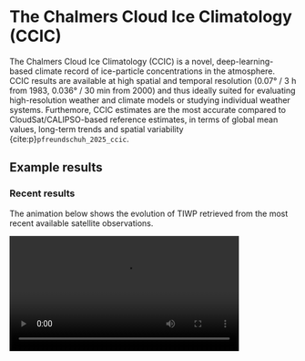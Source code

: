 # The Chalmers Cloud Ice Climatology (CCIC)

The Chalmers Cloud Ice Climatology (CCIC) is a novel, deep-learning-based
climate record of ice-particle concentrations in the atmosphere. CCIC results
are available at high spatial and temporal resolution (0.07° / 3 h from 1983,
0.036° / 30 min from 2000) and thus ideally suited for evaluating
high-resolution weather and climate models or studying individual weather
systems. Furthemore, CCIC estimates are the most accurate compared to
CloudSat/CALIPSO-based reference estimates, in terms of global mean values,
long-term trends and spatial variability {cite:p}`pfreundschuh_2025_ccic`.


## Example results

### Recent results

The animation below shows the evolution of TIWP retrieved from the most recent available satellite observations.

<div style="width:100%;height:100%;overflow:hidden;"> 
  <video src="https://rain.atmos.colostate.edu/gprof_nn/ccic/tiwp.mp4" controls="controls" style="width:80%;" title="TIWP evolution for January 2020">
  </video>
</div>

### 3D structure of Typhoon Nanmadol

CCIC also produces vertically resolved estimates of the total ice water content,
i.e., the 3D distribution of ice particle concentrations in the atmosphere. The
image below shows the 3D structure of ice particles in typhoon Nanmadol on 19
September 2022 shortly before making landfall in Japan. An interactive version
of these results can be found [here](http://spfrnd.de/data/nanmadol.html).

```{figure} images/nanmadol.png
---
alt: Iso surfaces of total ice water content (TIWP) in Typhon Nanmadol on 19 September 2022 12:00:00 UTC shortly before making landfall in Japan.
width: 100%
align: center
---
Iso surfaces of total ice water content (TIWP) in Typhon Nanmadol on 19 September 2022 12:00:00 UTC shortly before making landfall in Japan.
```


## Relevance

The TIWP quantifies the amount of ice particles in clouds. Ice particles are formed in clouds that are high or thick enough to reach temperatures where cloud droplets freeze. High TIWP values occur in thick clouds typically produced by storms. Estimates of TIWP are therefore useful to study the cloud processes involved in the formation of these storms. Moreover, since ice particle reflect and absorb radiation, the distribution of TIWP playes an important role in regulating the Earth's radiative energy balance.

CCIC's TIWP estimates have been thoroughly validated and shown to be consistent with in-situ air-borne and ground-based cloud-radar measurements {cite:p}`amell_2023_ccic`. CCIC is the only thoroughly validated, high-resolution TIWP data record with temporally and spatially continuous coverage.

In addition, CCIC can provide other cloud-related variables, such as the 3D distribution of ice-particle concentrations in the atmosphere (the total ice water content, TIWC), two-dimensional and three-dimensional cloud probabilities, and three-dimensional cloud classification. Due to storage limitations, these products are not currently distributed with the CCIC data record. However, users can access these estimates by running their retrievals locally using the ``ccic`` Python package.


## Applications

The two principal applications of CCIC are

 1. the study of cloud processes in individual weather systems,
 2. the validation of climate and weather models.
 
Example applications of CCIC can be found in the {doc}`applications` chapter.


## Citing CCIC

If you are using CCIC for research or other purposes, please cite the following publication:

Amell, A., Pfreundschuh, S., and Eriksson, P.: The Chalmers Cloud Ice Climatology: Retrieval implementation and validation, EGUsphere [preprint], https://doi.org/10.5194/egusphere-2023-1953, 2023.
